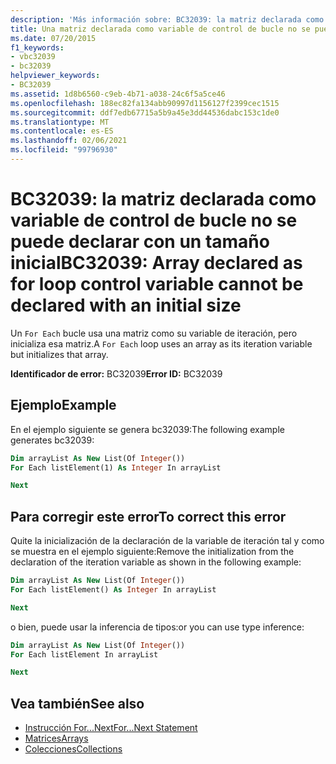 ```yaml
---
description: 'Más información sobre: BC32039: la matriz declarada como variable de control de bucle no se puede declarar con un tamaño inicial'
title: Una matriz declarada como variable de control de bucle no se puede declarar con un tamaño inicial
ms.date: 07/20/2015
f1_keywords:
- vbc32039
- bc32039
helpviewer_keywords:
- BC32039
ms.assetid: 1d8b6560-c9eb-4b71-a038-24c6f5a5ce46
ms.openlocfilehash: 188ec82fa134abb90997d1156127f2399cec1515
ms.sourcegitcommit: ddf7edb67715a5b9a45e3dd44536dabc153c1de0
ms.translationtype: MT
ms.contentlocale: es-ES
ms.lasthandoff: 02/06/2021
ms.locfileid: "99796930"
---
```

# <a name="bc32039-array-declared-as-for-loop-control-variable-cannot-be-declared-with-an-initial-size"></a><span data-ttu-id="d2a48-103">BC32039: la matriz declarada como variable de control de bucle no se puede declarar con un tamaño inicial</span><span class="sxs-lookup"><span data-stu-id="d2a48-103">BC32039: Array declared as for loop control variable cannot be declared with an initial size</span></span>

<span data-ttu-id="d2a48-104">Un `For Each` bucle usa una matriz como su variable de iteración, pero inicializa esa matriz.</span><span class="sxs-lookup"><span data-stu-id="d2a48-104">A `For Each` loop uses an array as its iteration variable but initializes that array.</span></span>

<span data-ttu-id="d2a48-105">**Identificador de error:** BC32039</span><span class="sxs-lookup"><span data-stu-id="d2a48-105">**Error ID:** BC32039</span></span>

## <a name="example"></a><span data-ttu-id="d2a48-106">Ejemplo</span><span class="sxs-lookup"><span data-stu-id="d2a48-106">Example</span></span>

<span data-ttu-id="d2a48-107">En el ejemplo siguiente se genera bc32039:</span><span class="sxs-lookup"><span data-stu-id="d2a48-107">The following example generates bc32039:</span></span>

```vb
Dim arrayList As New List(Of Integer())
For Each listElement(1) As Integer In arrayList

Next
```

## <a name="to-correct-this-error"></a><span data-ttu-id="d2a48-108">Para corregir este error</span><span class="sxs-lookup"><span data-stu-id="d2a48-108">To correct this error</span></span>

<span data-ttu-id="d2a48-109">Quite la inicialización de la declaración de la variable de iteración tal y como se muestra en el ejemplo siguiente:</span><span class="sxs-lookup"><span data-stu-id="d2a48-109">Remove the initialization from the declaration of the iteration variable as shown in the following example:</span></span>

```vb
Dim arrayList As New List(Of Integer())
For Each listElement() As Integer In arrayList

Next
```

<span data-ttu-id="d2a48-110">o bien, puede usar la inferencia de tipos:</span><span class="sxs-lookup"><span data-stu-id="d2a48-110">or you can use type inference:</span></span>

```vb
Dim arrayList As New List(Of Integer())
For Each listElement In arrayList

Next
```

## <a name="see-also"></a><span data-ttu-id="d2a48-111">Vea también</span><span class="sxs-lookup"><span data-stu-id="d2a48-111">See also</span></span>

- [<span data-ttu-id="d2a48-112">Instrucción For...Next</span><span class="sxs-lookup"><span data-stu-id="d2a48-112">For...Next Statement</span></span>](../statements/for-next-statement.md)
- [<span data-ttu-id="d2a48-113">Matrices</span><span class="sxs-lookup"><span data-stu-id="d2a48-113">Arrays</span></span>](../../programming-guide/language-features/arrays/index.md)
- [<span data-ttu-id="d2a48-114">Colecciones</span><span class="sxs-lookup"><span data-stu-id="d2a48-114">Collections</span></span>](../../../standard/collections/index.md)
